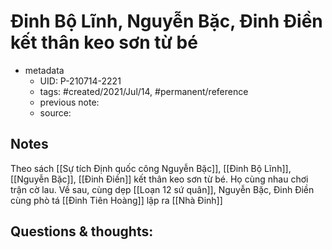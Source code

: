 # Đinh Bộ Lĩnh, Nguyễn Bặc, Đinh Điền kết thân keo sơn từ bé

- metadata
	- UID: P-210714-2221
	- tags: #created/2021/Jul/14, #permanent/reference
	- previous note: 
	- source: 

## Notes
Theo sách [[Sự tích Định quốc công Nguyễn Bặc]], [[Đinh Bộ Lĩnh]], [[Nguyễn Bặc]], [[Đinh Điền]] kết thân keo sơn từ bé. Họ cùng nhau chơi trận cờ lau. Về sau, cùng dẹp [[Loạn 12 sứ quân]], Nguyễn Bặc, Đinh Điền cùng phò tá [[Đinh Tiên Hoàng]] lập ra [[Nhà Đinh]]

## Questions & thoughts:

